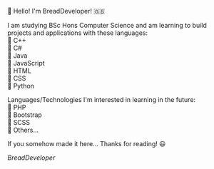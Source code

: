 👋 Hello! I'm BreadDeveloper! 🇬🇧

I am studying BSc Hons Computer Science and am learning to build projects and applications with these languages: \
  🔹 C++ \
  🔹 C# \
  🔹 Java \
  🔹 JavaScript \
  🔹 HTML \
  🔹 CSS \
  🔹 Python
  
Languages/Technologies I'm interested in learning in the future:  \
  🔹 PHP \
  🔹 Bootstrap \
  🔹 SCSS \
  🔹 Others...
  
If you somehow made it here... Thanks for reading! 😃

*BreadDeveloper* 
